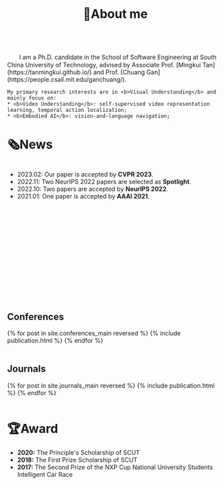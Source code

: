 ﻿---
permalink: /
title: "👋About me"
excerpt: "About me"
author_profile: true
redirect_from: 
  - /about/
  - /about.html
---

<br />
　　I am a Ph.D. candidate in the School of Software Engineering at South China University of Technology, advised by Associate Prof. [Mingkui Tan](https://tanmingkui.github.io/) and Prof. [Chuang Gan](https://people.csail.mit.edu/ganchuang/).

    My primary research interests are in <b>Visual Understanding</b> and mainly focus on:
    * <b>Video Understanding</b>: self-supervised video representation learning, temporal action localization;
    * <b>Embodied AI</b>: vision-and-language navigation;



# 🗞️News
<div style="overflow-y: scroll; height: 295px;">
  <ul>
    <li>2023.02: Our paper is accepted by <b>CVPR 2023</b>.</li>
    <li>2022.11: Two NeurIPS 2022 papers are selected as <b>Spotlight</b>.</li>
    <li>2022.10: Two papers are accepted by <b>NeurIPS 2022</b>.</li>
    <li>2021.01: One paper is accepted by <b>AAAI 2021</b>.</li>
  </ul>
</div>
<br>


Conferences
----------
<div>
  <table>
  {% for post in site.conferences_main reversed %}
    <tr>{% include publication.html %}</tr>
  {% endfor %}
  </table>
  <a href="/conferences/">
    <!-- <button class="btn btn--readmore">Read more <font size="1">>></font></button> -->
  </a>
</div>

<!-- <div margin-bottom:100px>
  <a href="/conferences/">
    <button class="btn btn--readmore">Read more <font size="1">>></font></button>
  </a>
</div>  -->


Journals
----------
<div>
  <table>
  {% for post in site.journals_main reversed %}
    <tr>{% include publication.html %}</tr>
  {% endfor %}
  </table>
   <a href="/journals/">
    <!-- <button class="btn btn--readmore">Read more <font size="1">>></font></button> -->
  </a>
</div>

<!-- <div margin-bottom:100px>
  <a href="/journals/">
    <button class="btn btn--readmore">Read more <font size="1">>></font></button>
  </a>
</div>  -->


<!-- Preprint Paper
----------
<div>
  <table>
  {% for post in site.preprints reversed %}
    <tr>{% include publication.html %}</tr>
  {% endfor %}
  </table>
</div> -->


# 🏆Award
* <b>2020:</b> The Principle's Scholarship of SCUT
* <b>2018:</b> The First Prize Scholarship of SCUT
* <b>2017:</b> The Second Prize of the NXP Cup National University Students Intelligent Car Race